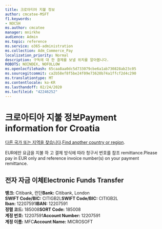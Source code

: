 ```yaml
---
title: 크로아티아 지불 정보
author: cmcatee-MSFT
f1.keywords:
- NOCSH
ms.author: cmcatee
manager: mnirkhe
audience: Admin
ms.topic: reference
ms.service: o365-administration
ms.collection: Adm_Commerce_Pay
localization_priority: Normal
description: 구독에 대 한 결제를 보낼 위치를 알아봅니다.
ROBOTS: NOINDEX, NOFOLLOW
ms.openlocfilehash: 65caa8aa0dc5d733079cbe6a1ab730828ab23c05
ms.sourcegitcommit: ca2b58ef8f5be24f09e73620b74a1ffcf2d4c290
ms.translationtype: MT
ms.contentlocale: ko-KR
ms.lasthandoff: 02/24/2020
ms.locfileid: "42246252"
---
```

# <a name="payment-information-for-croatia"></a><span data-ttu-id="a426e-103">크로아티아 지불 정보</span><span class="sxs-lookup"><span data-stu-id="a426e-103">Payment information for Croatia</span></span>

<span data-ttu-id="a426e-104">[다른 국가 또는 지역을 찾습니다](../billing-and-payments/pay-for-your-subscription.md).</span><span class="sxs-lookup"><span data-stu-id="a426e-104">[Find another country or region](../billing-and-payments/pay-for-your-subscription.md).</span></span>

<span data-ttu-id="a426e-105">EUR에만 요금을 지불 하 고 결제 방식에 따라 청구서 번호를 참조 remittance.</span><span class="sxs-lookup"><span data-stu-id="a426e-105">Please pay in EUR only and reference invoice number(s) on your payment remittance.</span></span>

## <a name="electronic-funds-transfer"></a><span data-ttu-id="a426e-106">전자 자금 이체</span><span class="sxs-lookup"><span data-stu-id="a426e-106">Electronic Funds Transfer</span></span>

<span data-ttu-id="a426e-107">**뱅크:** Citibank, 런던</span><span class="sxs-lookup"><span data-stu-id="a426e-107">**Bank:** Citibank, London</span></span>  
<span data-ttu-id="a426e-108">**SWIFT Code/BIC:** CITIGB2L</span><span class="sxs-lookup"><span data-stu-id="a426e-108">**SWIFT Code/BIC:** CITIGB2L</span></span>  
<span data-ttu-id="a426e-109">**Iban:** 12207591</span><span class="sxs-lookup"><span data-stu-id="a426e-109">**IBAN:** 12207591</span></span>  
<span data-ttu-id="a426e-110">**정렬 코드:** 185008</span><span class="sxs-lookup"><span data-stu-id="a426e-110">**SORT Code:** 185008</span></span>  
<span data-ttu-id="a426e-111">**계정 번호:** 12207591</span><span class="sxs-lookup"><span data-stu-id="a426e-111">**Account Number:** 12207591</span></span>  
<span data-ttu-id="a426e-112">**계정 이름:** MFC</span><span class="sxs-lookup"><span data-stu-id="a426e-112">**Account Name:** MICROSOFT</span></span>  